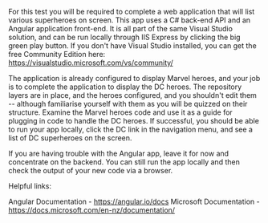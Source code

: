 For this test you will be required to complete a web application that will list various superheroes on screen. This app uses a C# back-end API and an Angular application front-end. It is all part of the same Visual Studio solution, and can be run locally through IIS Express by clicking the big green play button. If you don't have Visual Studio installed, you can get the free Community Edition here: https://visualstudio.microsoft.com/vs/community/

The application is already configured to display Marvel heroes, and your job is to complete the application to display the DC heroes. The repository layers are in place, and the heroes configured, and you shouldn't edit them -- although familiarise yourself with them as you will be quizzed on their structure. Examine the Marvel heroes code and use it as a guide for plugging in code to handle the DC heroes. If successful, you should be able to run your app locally, click the DC link in the navigation menu, and see a list of DC superheroes on the screen.

If you are having trouble with the Angular app, leave it for now and concentrate on the backend. You can still run the app locally and then check the output of your new code via a browser.

Helpful links: 

Angular Documentation - https://angular.io/docs
Microsoft Documentation - https://docs.microsoft.com/en-nz/documentation/